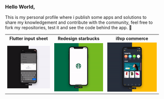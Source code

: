 ### Hello World,

This is my personal profile where i publish some apps and solutions to share my knowledgement and contribute with the community, feel free to fork my repositories, test it and see the code behind the app. 🚀

<table>
  <tr>
    <th>Flutter input sheet</th>
    <th>Redesign starbucks</th>
    <th>i9xp commerce</th>
  </tr>
  <tr>
    <td>
      <img src="./assets/input_sheet_github.gif?raw=true"/>
    </td>
    <td>
      <img src="./assets/redesign_starbucks_github.gif?raw=true"/>
    </td>
    <td>
      <img src="./assets/i9xp_commerce_github.gif?raw=true"/>
    </td>
  </tr>
</table>